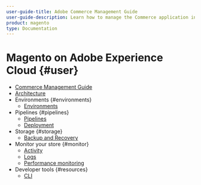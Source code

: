 ```yaml
---
user-guide-title: Adobe Commerce Management Guide
user-guide-description: Learn how to manage the Commerce application in Experience Cloud infrastructure.
product: magento
type: Documentation
---
```


# Magento on Adobe Experience Cloud {#user}

- [Commerce Management Guide](commerce-management.md)
- [Architecture](architecture.md)
- Environments {#environments}
  - [Environments](configure/environments.md)
- Pipelines {#pipelines}
  - [Pipelines](cicd/pipelines.md)
  - [Deployment](cicd/deployment.md)
- Storage {#storage}
  - [Backup and Recovery](storage/backup-and-recovery.md)
- Monitor your store {#monitor}
  - [Activity](monitor/activity.md)
  - [Logs](monitor/logs.md)
  - [Performance monitoring](monitor/performance.md)
- Developer tools {#resources}
  - [CLI](develop/cli.md)
